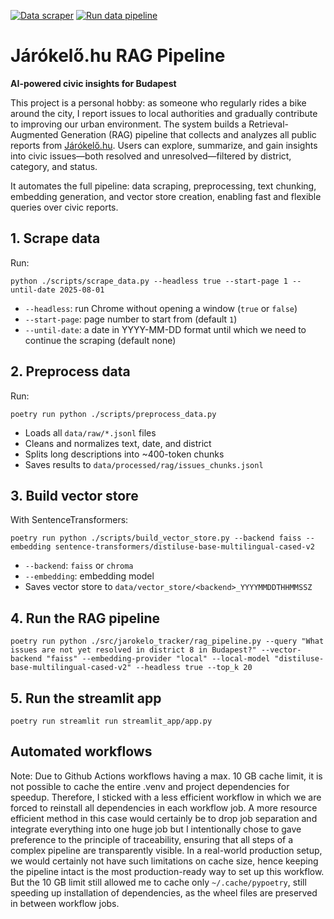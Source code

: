 [![Data scraper](https://github.com/leweex95/jarokelo_tracker/actions/workflows/scraper.yml/badge.svg)](https://github.com/leweex95/jarokelo_tracker/actions/workflows/scraper.yml) [![Run data pipeline](https://github.com/leweex95/jarokelo_tracker/actions/workflows/data_pipeline.yml/badge.svg)](https://github.com/leweex95/jarokelo_tracker/actions/workflows/data_pipeline.yml)

# Járókelő.hu RAG Pipeline

**AI-powered civic insights for Budapest**  

This project is a personal hobby: as someone who regularly rides a bike around the city, I report issues to local authorities and gradually contribute to improving our urban environment. The system builds a Retrieval-Augmented Generation (RAG) pipeline that collects and analyzes all public reports from [Járókelő.hu](https://jarokelo.hu). Users can explore, summarize, and gain insights into civic issues—both resolved and unresolved—filtered by district, category, and status.  

It automates the full pipeline: data scraping, preprocessing, text chunking, embedding generation, and vector store creation, enabling fast and flexible queries over civic reports.

## 1. Scrape data

Run:

    python ./scripts/scrape_data.py --headless true --start-page 1 --until-date 2025-08-01

- `--headless`: run Chrome without opening a window (`true` or `false`)  
- `--start-page`: page number to start from (default `1`)  
- `--until-date`: a date in YYYY-MM-DD format until which we need to continue the scraping (default none)

## 2. Preprocess data

Run:

    poetry run python ./scripts/preprocess_data.py

- Loads all `data/raw/*.jsonl` files  
- Cleans and normalizes text, date, and district  
- Splits long descriptions into ~400-token chunks  
- Saves results to `data/processed/rag/issues_chunks.jsonl`  

## 3. Build vector store

With SentenceTransformers:

    poetry run python ./scripts/build_vector_store.py --backend faiss --embedding sentence-transformers/distiluse-base-multilingual-cased-v2

- `--backend`: `faiss` or `chroma`  
- `--embedding`: embedding model
- Saves vector store to `data/vector_store/<backend>_YYYYMMDDTHHMMSSZ`

## 4. Run the RAG pipeline

    poetry run python ./src/jarokelo_tracker/rag_pipeline.py --query "What issues are not yet resolved in district 8 in Budapest?" --vector-backend "faiss" --embedding-provider "local" --local-model "distiluse-base-multilingual-cased-v2" --headless true --top_k 20

## 5. Run the streamlit app

    poetry run streamlit run streamlit_app/app.py

## Automated workflows

Note: Due to Github Actions workflows having a max. 10 GB cache limit, it is not possible to cache the entire .venv and project dependencies for speedup. Therefore, I sticked with a less efficient workflow in which we are forced to reinstall all dependencies in each workflow job. A more resource efficient method in this case would certainly be to drop job separation and integrate everything into one huge job but I intentionally chose to gave preference to the principle of traceability, ensuring that all steps of a complex pipeline are transparently visible. In a real-world production setup, we would certainly not have such limitations on cache size, hence keeping the pipeline intact is the most production-ready way to set up this workflow. But the 10 GB limit still allowed me to cache only `~/.cache/pypoetry`, still speeding up installation of dependencies, as the wheel files are preserved in between workflow jobs.

